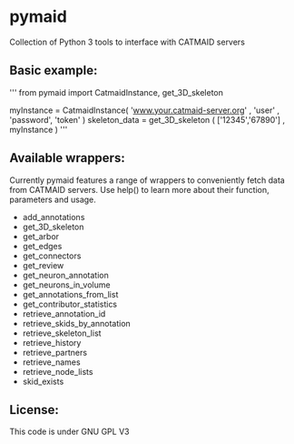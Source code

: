 pymaid
==================

Collection of Python 3 tools to interface with CATMAID servers

## Basic example:
'''
from pymaid import CatmaidInstance, get_3D_skeleton

myInstance = CatmaidInstance( 'www.your.catmaid-server.org' , 'user' , 'password', 'token' )
skeleton_data = get_3D_skeleton ( ['12345','67890'] , myInstance )
'''

## Available wrappers:
Currently pymaid features a range of wrappers to conveniently fetch data from CATMAID servers.
Use help() to learn more about their function, parameters and usage.

- add_annotations
- get_3D_skeleton
- get_arbor
- get_edges
- get_connectors
- get_review
- get_neuron_annotation
- get_neurons_in_volume
- get_annotations_from_list
- get_contributor_statistics
- retrieve_annotation_id
- retrieve_skids_by_annotation
- retrieve_skeleton_list
- retrieve_history
- retrieve_partners
- retrieve_names
- retrieve_node_lists
- skid_exists

## License:
This code is under GNU GPL V3
